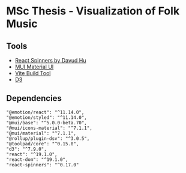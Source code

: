 # MSc Thesis - Visualization of Folk Music


## Tools 

- [React Spinners by Davud Hu](https://www.davidhu.io/react-spinners/)
- [MUI Material UI](https://mui.com/)
- [Vite Build Tool](https://vite.dev/)
- [D3](https://d3js.org/)


## Dependencies

    "@emotion/react": "^11.14.0",
    "@emotion/styled": "^11.14.0",
    "@mui/base": "^5.0.0-beta.70",
    "@mui/icons-material": "^7.1.1",
    "@mui/material": "^7.1.1",
    "@rollup/plugin-dsv": "^3.0.5",
    "@toolpad/core": "^0.15.0",
    "d3": "^7.9.0",
    "react": "^19.1.0",
    "react-dom": "^19.1.0",
    "react-spinners": "^0.17.0"